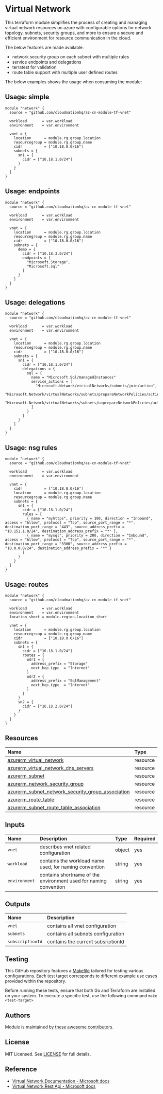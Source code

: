 # Virtual Network

This terraform module simplifies the process of creating and managing virtual network resources on azure with configurable options for network topology, subnets, security groups, and more to ensure a secure and efficient environment for resource communication in the cloud.

The below features are made available:

- network security group on each subnet with multiple rules
- service endpoints and delegations
- terratest for validation
- route table support with multiple user defined routes

The below examples shows the usage when consuming the module:

## Usage: simple

```hcl
module "network" {
  source = "github.com/cloudnationhq/az-cn-module-tf-vnet"

  workload       = var.workload
  environment    = var.environment

  vnet = {
    location      = module.rg.group.location
    resourcegroup = module.rg.group.name
    cidr          = ["10.18.0.0/16"]
    subnets = {
      sn1 = {
        cidr = ["10.18.1.0/24"]
      }
    }
  }
}
```

## Usage: endpoints

```hcl
module "network" {
  source = "github.com/cloudnationhq/az-cn-module-tf-vnet"

  workload       = var.workload
  environment    = var.environment

  vnet = {
    location      = module.rg.group.location
    resourcegroup = module.rg.group.name
    cidr          = ["10.18.0.0/16"]
    subnets = {
      demo = {
        cidr = ["10.18.3.0/24"]
        endpoints = [
          "Microsoft.Storage",
          "Microsoft.Sql"
        ]
      }
    }
  }
}
```

## Usage: delegations

```hcl
module "network" {
  source = "github.com/cloudnationhq/az-cn-module-tf-vnet"

  workload       = var.workload
  environment    = var.environment

  vnet = {
    location      = module.rg.group.location
    resourcegroup = module.rg.group.name
    cidr          = ["10.18.0.0/16"]
    subnets = {
      sn1 = {
        cidr = ["10.18.1.0/24"]
        delegations = {
          sql = {
            name = "Microsoft.Sql/managedInstances"
            service_actions = [
              "Microsoft.Network/virtualNetworks/subnets/join/action",
              "Microsoft.Network/virtualNetworks/subnets/prepareNetworkPolicies/action",
              "Microsoft.Network/virtualNetworks/subnets/unprepareNetworkPolicies/action",
            ]
          }
        }
      }
    }
  }
}
```

## Usage: nsg rules

```hcl
module "network" {
  source = "github.com/cloudnationhq/az-cn-module-tf-vnet"

  workload       = var.workload
  environment    = var.environment

  vnet = {
    cidr          = ["10.18.0.0/16"]
    location      = module.rg.group.location
    resourcegroup = module.rg.group.name
    subnets = {
      sn1 = {
        cidr = ["10.18.1.0/24"]
        rules = [
          { name = "myhttps", priority = 100, direction = "Inbound", access = "Allow", protocol = "Tcp", source_port_range = "*", destination_port_range = "443", source_address_prefix = "10.151.1.0/24", destination_address_prefix = "*" },
          { name = "mysql", priority = 200, direction = "Inbound", access = "Allow", protocol = "Tcp", source_port_range = "*", destination_port_range = "3306", source_address_prefix = "10.0.0.0/24", destination_address_prefix = "*" }
        ]
      }
    }
  }
}
```

## Usage: routes

```hcl
module "network" {
  source = "github.com/cloudnationhq/az-cn-module-tf-vnet"

  workload       = var.workload
  environment    = var.environment
  location_short = module.region.location_short

  vnet = {
    location      = module.rg.group.location
    resourcegroup = module.rg.group.name
    cidr          = ["10.18.0.0/16"]
    subnets = {
      sn1 = {
        cidr = ["10.18.1.0/24"]
        routes = {
          udr1 = {
            address_prefix = "Storage"
            next_hop_type  = "Internet"
          }
          udr2 = {
            address_prefix = "SqlManagement"
            next_hop_type  = "Internet"
          }
        }
      }
      sn2 = {
        cidr = ["10.18.2.0/24"]
      }
    }
  }
}
````
## Resources

| Name | Type |
| :-- | :-- |
| [azurerm_virtual_network](https://registry.terraform.io/providers/hashicorp/azurerm/latest/docs/resources/virtual_network) | resource |
| [azurerm_virtual_network_dns_servers](https://registry.terraform.io/providers/hashicorp/azurerm/latest/docs/resources/virtual_network_dns_servers) | resource |
| [azurerm_subnet](https://registry.terraform.io/providers/hashicorp/azurerm/latest/docs/resources/subnet) | resource |
| [azurerm_network_security_group](https://registry.terraform.io/providers/hashicorp/azurerm/latest/docs/resources/network_security_group) | resource |
| [azurerm_subnet_network_security_group_association](https://registry.terraform.io/providers/hashicorp/azurerm/latest/docs/resources/subnet_network_security_group_association) | resource |
| [azurerm_route_table](https://registry.terraform.io/providers/hashicorp/azurerm/latest/docs/resources/route_table) | resource |
| [azurerm_subnet_route_table_association](https://registry.terraform.io/providers/hashicorp/azurerm/latest/docs/resources/subnet_route_table_association) | resource |

## Inputs

| Name | Description | Type | Required |
| :-- | :-- | :-- | :-- |
| `vnet` | describes vnet related configuration | object | yes |
| `workload` | contains the workload name used, for naming convention | string | yes |
| `environment` | contains shortname of the environment used for naming convention | string | yes |

## Outputs

| Name | Description |
| :-- | :-- |
| `vnet` | contains all vnet configuration |
| `subnets` | contains all subnets configuration |
| `subscriptionId` | contains the current subsriptionId |

## Testing
This GitHub repository features a [Makefile](./Makefile) tailored for testing various configurations. Each test target corresponds to different example use cases provided within the repository.

Before running these tests, ensure that both Go and Terraform are installed on your system. To execute a specific test, use the following command ```make <test-target>```

## Authors

Module is maintained by [these awesome contributors](https://github.com/cloudnationhq/az-cn-module-tf-vnet/graphs/contributors).

## License

MIT Licensed. See [LICENSE](https://github.com/cloudnationhq/az-cn-module-tf-vnet/blob/main/LICENSE) for full details.

## Reference

- [Virtual Network Documentation - Microsoft docs](https://learn.microsoft.com/en-us/azure/virtual-network/)
- [Virtual Network Rest Api - Microsoft docs](https://learn.microsoft.com/en-us/rest/api/virtual-network/)
